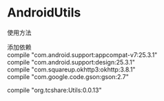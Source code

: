 # AndroidUtils

使用方法<br />

添加依赖<br />
compile "com.android.support:appcompat-v7:25.3.1"<br />
compile "com.android.support:design:25.3.1"<br />
compile "com.squareup.okhttp3:okhttp:3.8.1"<br />
compile "com.google.code.gson:gson:2.7"<br />

compile "org.tcshare:Utils:0.0.13"<br />
